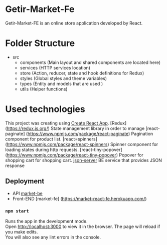 # Getir-Market-Fe

Getir-Market-FE is an online store application developed by React.

# Folder Structure

- src
  - components (Main layout and shared components are located here)
  - services (HTTP services location)
  - store (Action, reducer, state and hook definitions for Redux)
  - styles (Global styles and theme variables)
  - types (Entity and models that are used )
  - utils (Helper functions)

# Used technologies

This project was creating using [Create React App](https://github.com/facebook/create-react-app).
[Redux] (https://redux.js.org/) State management library in order to manage
[react-paginate] (https://www.npmjs.com/package/react-paginate) Pagination component for product list.
[react=spinners] (https://www.npmjs.com/package/react-spinners) Spinner component for loading states during http requests.
[react-tiny-popover] (https://www.npmjs.com/package/react-tiny-popover) Popover for shopping cart
for shopping cart.
[json-server](https://github.com/typicode/json-server) BE service that provides JSON response

## Deployment

- API [market-be](https://market-be.herokuapp.com/market)
- Front-END [market-fe] (https://market-react-fe.herokuapp.com/)

### `npm start`

Runs the app in the development mode.\
Open [http://localhost:3000](http://localhost:3000) to view it in the browser.
The page will reload if you make edits.\
You will also see any lint errors in the console.
